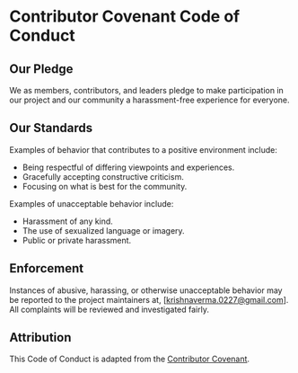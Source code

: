 # Contributor Covenant Code of Conduct

## Our Pledge
We as members, contributors, and leaders pledge to make participation in our project and our community a harassment-free experience for everyone.

## Our Standards
Examples of behavior that contributes to a positive environment include:
- Being respectful of differing viewpoints and experiences.
- Gracefully accepting constructive criticism.
- Focusing on what is best for the community.

Examples of unacceptable behavior include:
- Harassment of any kind.
- The use of sexualized language or imagery.
- Public or private harassment.

## Enforcement
Instances of abusive, harassing, or otherwise unacceptable behavior may be reported to the project maintainers at, [krishnaverma.0227@gmail.com].  
All complaints will be reviewed and investigated fairly.

## Attribution
This Code of Conduct is adapted from the [Contributor Covenant](https://www.contributor-covenant.org/).